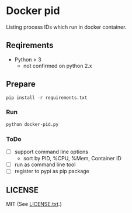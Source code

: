 # Docker pid
Listing process IDs which run in docker container.

## Reqirements
- Python > 3 
  - not confirmed on python 2.x

## Prepare
```
pip install -r requirements.txt
```

### Run
```
python docker-pid.py
```

### ToDo
- [ ] support command line options
  - sort by PID, %CPU, %Mem, Container ID
- [ ] run as command line tool
- [ ] register to pypi as pip package

## LICENSE
MIT (See [LICENSE.txt](/LICENSE.txt).)
